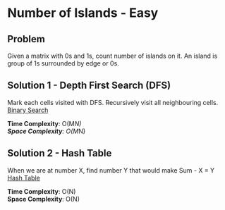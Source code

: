 # Number of Islands - Easy

## Problem
Given a matrix with 0s and 1s, count number of islands on it. An island is group of 1s surrounded by edge or 0s.

## Solution 1 - Depth First Search (DFS)
Mark each cells visited with DFS. Recursively visit all neighbouring cells. <br />
[Binary Search](https://github.com/jecjung520/Algorithm/blob/main/Two%20Pointers/Pair%20with%20Target%20Sum%20-%20Easy/targetSum1.cc)

**Time Complexity**: O(M*N) <br />
**Space Complexity**: O(M*N)

## Solution 2 - Hash Table
When we are at number X, find number Y that would make Sum - X = Y <br />
[Hash Table](https://github.com/jecjung520/Algorithm/blob/main/Two%20Pointers/Pair%20with%20Target%20Sum%20-%20Easy/targetSum2.cc)

**Time Complexity**: O(N) <br />
**Space Complexity**: O(N)
